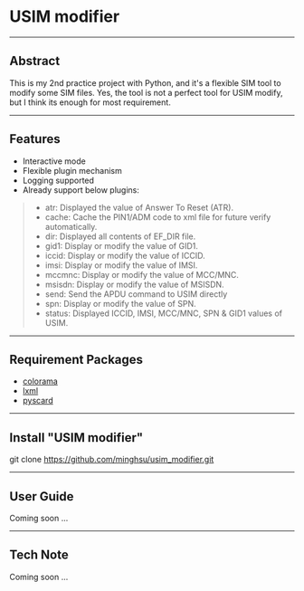 # USIM modifier

---
## Abstract

This is my 2nd practice project with Python, and it's a flexible SIM tool to modify some SIM files.
Yes, the tool is not a perfect tool for USIM modify, but I think its enough for most requirement.

---
## Features

- Interactive mode
- Flexible plugin mechanism
- Logging supported
- Already support below plugins:
> - atr: Displayed the value of Answer To Reset (ATR).
> - cache: Cache the PIN1/ADM code to xml file for future verify automatically.
> - dir: Displayed all contents of EF_DIR file.
> - gid1: Display or modify the value of GID1.
> - iccid: Display or modify the value of ICCID.
> - imsi: Display or modify the value of IMSI.
> - mccmnc: Display or modify the value of MCC/MNC.
> - msisdn: Display or modify the value of MSISDN.
> - send: Send the APDU command to USIM directly
> - spn: Display or modify the value of SPN.
> - status: Displayed ICCID, IMSI, MCC/MNC, SPN & GID1 values of USIM.

---
## Requirement Packages

- [colorama](https://pypi.org/project/colorama/)
- [lxml](https://lxml.de/)
- [pyscard](https://pyscard.sourceforge.io/)

---
## Install "USIM modifier"

git clone https://github.com/minghsu/usim_modifier.git

---
## User Guide

Coming soon ...

---
## Tech Note

Coming soon ...
